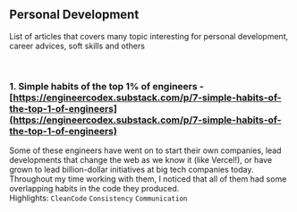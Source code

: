 ﻿## Personal Development

List of articles that covers many topic interesting for personal development, career advices, soft skills and others

<br/>

### **1. Simple habits of the top 1% of engineers** - [https://engineercodex.substack.com/p/7-simple-habits-of-the-top-1-of-engineers](https://engineercodex.substack.com/p/7-simple-habits-of-the-top-1-of-engineers)
Some of these engineers have went on to start their own companies, lead developments that change the web as we know it (like Vercel!), or have grown to lead billion-dollar initiatives at big tech companies today.
Throughout my time working with them, I noticed that all of them had some overlapping habits in the code they produced. \
Highlights: `CleanCode` `Consistency` `Communication`

<br/>
